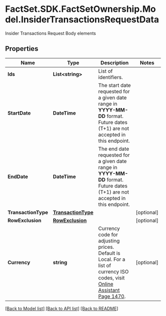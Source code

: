 # FactSet.SDK.FactSetOwnership.Model.InsiderTransactionsRequestData
Insider Transactions Request Body elements

## Properties

Name | Type | Description | Notes
------------ | ------------- | ------------- | -------------
**Ids** | **List&lt;string&gt;** | List of identifiers. | 
**StartDate** | **DateTime** | The start date requested for a given date range in **YYYY-MM-DD** format. Future dates (T+1) are not accepted in this endpoint.  | 
**EndDate** | **DateTime** | The end date requested for a given date range in **YYYY-MM-DD** format. Future dates (T+1) are not accepted in this endpoint.  | 
**TransactionType** | [**TransactionType**](TransactionType.md) |  | [optional] 
**RowExclusion** | [**RowExclusion**](RowExclusion.md) |  | [optional] 
**Currency** | **string** | Currency code for adjusting prices. Default is Local. For a list of currency ISO codes, visit [Online Assistant Page 1470](https://oa.apps.factset.com/pages/1470). | [optional] 

[[Back to Model list]](../README.md#documentation-for-models) [[Back to API list]](../README.md#documentation-for-api-endpoints) [[Back to README]](../README.md)

